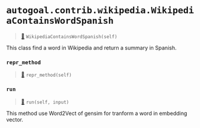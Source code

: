 # `autogoal.contrib.wikipedia.WikipediaContainsWordSpanish`

> [📝](https://github.com/autogal/autogoal/blob/main/autogoal/contrib/wikipedia/_base.py#L56)
> `WikipediaContainsWordSpanish(self)`

This class find a word in Wikipedia and return a summary in Spanish.
    
### `repr_method`

> [📝](https://github.com/autogoal/autogoal/blob/main/autogoal/utils/__init__.py#L87)
> `repr_method(self)`

### `run`

> [📝](https://github.com/autogoal/autogoal/blob/main/autogoal/contrib/wikipedia/_base.py#L63)
> `run(self, input)`

This method use Word2Vect of gensim for tranform a word in embedding vector.
        
